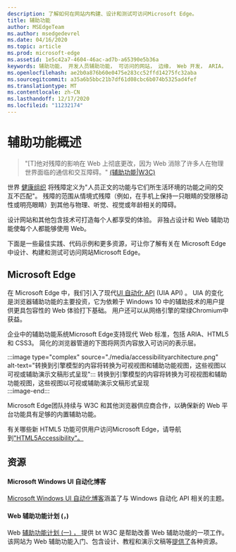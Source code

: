 ```yaml
---
description: 了解如何在网站内构建、设计和测试可访问Microsoft Edge。
title: 辅助功能
author: MSEdgeTeam
ms.author: msedgedevrel
ms.date: 04/16/2020
ms.topic: article
ms.prod: microsoft-edge
ms.assetid: 1e5c42a7-4604-46ac-ad7b-a65390e5b36a
keywords: 辅助功能， 开发人员辅助功能， 可访问的网站， 边缘， Web 开发， ARIA， 开发人员， UIA， UI 自动化
ms.openlocfilehash: ae2b0a876b60e0475e283cc52ffd14275fc32aba
ms.sourcegitcommit: a35a6b5bbc21b7df61d08cbc6b074b5325ad4fef
ms.translationtype: MT
ms.contentlocale: zh-CN
ms.lasthandoff: 12/17/2020
ms.locfileid: "11232174"
---
```

# 辅助功能概述  

> "\[T\]他对残障的影响在 Web 上彻底更改，因为 Web 消除了许多人在物理世界面临的通信和交互障碍。" [ (辅助功能|W3C) ][W3CAccessibility]  

世界 [健康组织][WHODisabilities] 将残障定义为"人员正文的功能与它们所生活环境的功能之间的交互不匹配"。  残障的范围从情境式残障（例如，在手机上保持一只眼睛的受限移动性或明亮眼睛）到其他与物理、听觉、视觉或年龄相关的障碍。  

设计网站和其他包含技术可打造每个人都享受的体验。  非独占设计和 Web 辅助功能使每个人都能够使用 Web。  

下面是一些最佳实践、代码示例和更多资源，可让你了解有关在 Microsoft Edge 中设计、构建[][AccessibilityBuild]和测试可访问网站[][AccessibilityTest]Microsoft Edge。 [][AccessibilityDesign]  

##  <a name="accessibility-in-microsoft-edge"></a>Microsoft Edge  

在 Microsoft Edge 中，我们引入了现代[UI 自动化 API][WindowsWin32AutoEntryui] \(UIA API\) 。  UIA 的变化是浏览器辅助功能的主要投资，它为依赖于 Windows 10 中的辅助技术的用户提供更具包容性的 Web 体验打下基础。  用户还可以从网络引擎的常绿Chromium中获益。  

企业中的辅助功能系统Microsoft Edge支持现代 Web 标准，包括 ARIA、HTML5 和 CSS3。  简化的浏览器管道的下图将网页内容放入可访问的表示层。  

:::image type="complex" source="./media/accessibilityarchitecture.png" alt-text="转换到引擎模型的内容将转换为可视视图和辅助功能视图，这些视图以可视或辅助演示文稿形式呈现":::
   转换到引擎模型的内容将转换为可视视图和辅助功能视图，这些视图以可视或辅助演示文稿形式呈现  
:::image-end:::  

Microsoft Edge团队持续与 W3C 和其他浏览器供应商合作，以确保新的 Web 平台功能具有足够的内置辅助功能。  

有关哪些新 HTML5 功能可供用户访问Microsoft Edge，请导航到["HTML5Accessibility"。][HTML5Accessibility]  

##  <a name="resources"></a>资源  

#### Microsoft Windows UI 自动化博客  

[Microsoft Windows UI 自动化博客][ArchiveBlogsWinuiautomation]涵盖了与 Windows 自动化 API 相关的主题。  

#### Web 辅助功能计划 (，)   

Web [辅助功能计划 (一) ， ][W3CWaiHome] 提供 bt W3C 是帮助改善 Web 辅助功能的一项工作。  该网站为 Web 辅助功能入门、[][W3CWaiGettingstartedOverview]包含设计、教程和演示文稿等[][W3CWaiFundamentals][提供了][W3CWaiTeachAdvocate]各种资源。  

<!-- links -->  

[AccessibilityBuild]: ./build/index.md "构建可访问的网站|Microsoft Doc"  
[AccessibilityDesign]: ./design.md "设计可访问的网站|Microsoft Doc"  
[AccessibilityTest]: ./test.md "辅助功能测试|Microsoft Docs"  

[WindowsWin32AutoEntryui]: /windows/win32/winauto/entry-uiauto-win32 "UI 自动化|Microsoft Doc"  

[ArchiveBlogsWinuiautomation]: /archive/blogs/winuiautomation/ "Microsoft Windows UI 自动化博客|Microsoft Doc"  

[HTML5Accessibility]: https://html5accessibility.com "HTML5 辅助功能"  

[W3CAccessibility]: https://w3.org/standards/webdesign/accessibility "辅助功能|W3C"  
[W3CWaiFundamentals]: https://w3.org/wai/fundamentals/accessibility-intro "Web 辅助功能|Web 辅助功能计划 (的一) |W3C"  
[W3CWaiGettingstartedOverview]: https://w3.org/wai/gettingstarted/Overview "入门：使网站成为辅助|Web 辅助功能计划 (的一) |W3C"  
[W3CWaiHome]: https://w3.org/wai "Web 辅助功能计划 (的一) |W3C"  
[W3CWaiTeachAdvocate]: https://w3.org/wai/teach-advocate "教学和宣传|Web 辅助功能计划 (的一) |W3C"  

[WHODisabilities]: https://who.int/topics/disabilities "残障|WHO"  

